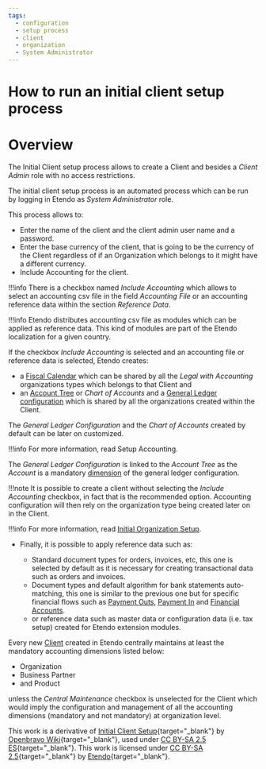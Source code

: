 ```yaml
---
tags: 
  - configuration
  - setup process
  - client
  - organization
  - System Administrator
---
```


#  How to run an initial client setup process

# Overview

The Initial Client setup process allows to create a Client and besides a *Client Admin* role with no access restrictions.

The initial client setup process is an automated process which can be run by logging in Etendo as *System Administrator* role.

This process allows to:

- Enter the name of the client and the client admin user name and a password.
- Enter the base currency of the client, that is going to be the currency of the Client regardless of if an Organization which belongs to it might have a different currency.
- Include Accounting for the client.

!!!info
    There is a checkbox named *Include Accounting* which allows to select an accounting csv file in the field *Accounting File* or an accounting reference data within the section *Reference Data*.

!!!info
    Etendo distributes accounting csv file as modules which can be applied as reference data. This kind of modules are part of the Etendo localization for a given country.

If the checkbox *Include Accounting* is selected and an accounting file or reference data is selected, Etendo creates:

  - a [Fiscal Calendar](../../user-guide/etendo-classic/basic-features/financial-management/accounting/setup/#fiscal-calendar.md) which can be shared by all the *Legal with Accounting* organizations types which belongs to that Client and 
  - an [Account Tree]() or *Chart of Accounts* and a [General Ledger configuration](../../user-guide/etendo-classic/basic-features/financial-management/accounting/setup/#glconfig.md) which is shared by all the organizations created within the Client.

The *General Ledger Configuration* and the *Chart of Accounts* created by default can be later on customized. 

!!!info
    For more information, read Setup Accounting. 


The *General Ledger Configuration* is linked to the *Account Tree* as the *Account* is a mandatory [dimension]() of the general ledger configuration.

!!!note
    It is possible to create a client without selecting the *Include Accounting* checkbox, in fact that is the recommended option. Accounting configuration will then rely on the organization type being created later on in the Client.

!!!info
    For more information, read [Initial Organization Setup]().

- Finally, it is possible to apply reference data such as:

  - Standard document types for orders, invoices, etc, this one is selected by default as it is necessary for creating transactional data such as orders and invoices.
  - Document types and default algorithm for bank statements auto-matching, this one is similar to the previous one but for specific financial flows such as [Payment Outs](), [Payment In]() and [Financial Accounts]().
  - or reference data such as master data or configuration data (i.e. tax setup) created for Etendo extension modules.

Every new [Client]() created in Etendo centrally maintains at least the mandatory accounting dimensions listed below:

- Organization
- Business Partner
- and Product

unless the *Central Maintenance* checkbox is unselected for the Client which would imply the configuration and management of all the accounting dimensions (mandatory and not mandatory) at organization level.


This work is a derivative of [Initial Client Setup](https://wiki.openbravo.com/wiki/Initial_Client_Setup){target="\_blank"} by [Openbravo Wiki](http://wiki.openbravo.com/wiki/Welcome_to_Openbravo){target="\_blank"}, used under [CC BY-SA 2.5 ES](https://creativecommons.org/licenses/by-sa/2.5/es/){target="\_blank"}. This work is licensed under [CC BY-SA 2.5](https://creativecommons.org/licenses/by-sa/2.5/){target="\_blank"} by [Etendo](https://etendo.software){target="\_blank"}.
